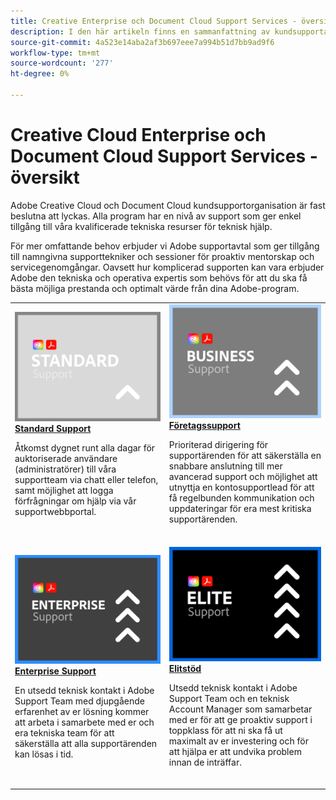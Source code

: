 ```yaml
---
title: Creative Enterprise och Document Cloud Support Services - översikt
description: I den här artikeln finns en sammanfattning av kundsupportalternativen för Adobe Creative Cloud och Document Cloud. De här alternativen är Standard, Business, Enterprise och Elite.
source-git-commit: 4a523e14aba2af3b697eee7a994b51d7bb9ad9f6
workflow-type: tm+mt
source-wordcount: '277'
ht-degree: 0%

---
```


# Creative Cloud Enterprise och Document Cloud Support Services - översikt

Adobe Creative Cloud och Document Cloud kundsupportorganisation är fast beslutna att lyckas. Alla program har en nivå av support som ger enkel tillgång till våra kvalificerade tekniska resurser för teknisk hjälp.

För mer omfattande behov erbjuder vi Adobe supportavtal som ger tillgång till namngivna supporttekniker och sessioner för proaktiv mentorskap och servicegenomgångar. Oavsett hur komplicerad supporten kan vara erbjuder Adobe den tekniska och operativa expertis som behövs för att du ska få bästa möjliga prestanda och optimalt värde från dina Adobe-program.

<table style="table-layout:fixed">
<tr>
  <td>
    <a href="assets/DMeStandardSupportDatasheet_2022.pdf">
    <img alt="Standard" src="assets/STANDARDSupportThumbnailCC.png"/>
    </a>
    <div>
    <a href="assets/DMeStandardSupportDatasheet_2022.pdf"><strong>Standard Support</strong></a> 
    </div>
    <p>Åtkomst dygnet runt alla dagar för auktoriserade användare (administratörer) till våra supportteam via chatt eller telefon, samt möjlighet att logga förfrågningar om hjälp via vår supportwebbportal. </p>
    <br>
  </td>
  <td>
    <a href="assets/DMeBusinessSupportDatasheet_2022.pdf">
      <img alt="Företag" src="assets/BusinessSupportThumbnailCC.png">
    </a>
    <div>
    <a href="assets/DMeBusinessSupportDatasheet_2022.pdf"><strong>Företagssupport</strong></a>
    </div>
    <p>Prioriterad dirigering för supportärenden för att säkerställa en snabbare anslutning till mer avancerad support och möjlighet att utnyttja en kontosupportlead för att få regelbunden kommunikation och uppdateringar för era mest kritiska supportärenden.</p>
    <br>
  </td>
</tr>
<tr>
  <td>
    <a href="assets/DMeEnterpriseSupportDatasheet_2022.pdf">
    <img alt="Enterprise" src="assets/EnterpriseSupportThumbnailxx.png"/>
    </a>
    <div>
    <a href="assets/DMeEnterpriseSupportDatasheet_2022.pdf"><strong>Enterprise Support</strong></a>
    </div>
    <p>En utsedd teknisk kontakt i Adobe Support Team med djupgående erfarenhet av er lösning kommer att arbeta i samarbete med er och era tekniska team för att säkerställa att alla supportärenden kan lösas i tid.</p>
    <br>
  </td>
  <td>
    <a href="assets/DMeEliteSupportDatasheet_2022.pdf">
      <img alt="Elit" src="assets/EliteSupportThumbnailcc.png">
    </a>
    <div>
    <a href="assets/DMeEliteSupportDatasheet_2022.pdf"><strong>Elitstöd</strong></a>
    </div>
    <p>Utsedd teknisk kontakt i Adobe Support Team och en teknisk Account Manager som samarbetar med er för att ge proaktiv support i toppklass för att ni ska få ut maximalt av er investering och för att hjälpa er att undvika problem innan de inträffar.</p>
    <br>
  </td>
</tr>
</table>
